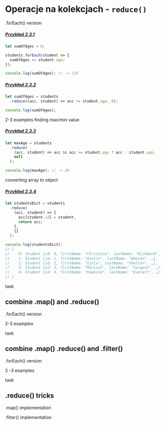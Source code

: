 # Operacje na kolekcjach - `reduce()`

.forEach() version

##### [Przykład 2.3.1](https://codepen.io/mmotel/pen/YQppNZ)
```js
let sumOfAges = 0;

students.forEach(student => {
  sumOfAges += student.age;
});

console.log(sumOfAges); // -> 110
```

##### [Przykład 2.3.2](https://codepen.io/mmotel/pen/KqNNmJ)
```js
let sumOfAges = students
  .reduce((acc, student) => acc += student.age, 0);

console.log(sumOfAges);
```

2-3 examples
finding max/min value

##### [Przykład 2.3.3](https://codepen.io/mmotel/pen/YQppEQ)
```js
let maxAge = students
  .reduce(
    (acc, student) => acc && acc >= student.age ? acc : student.age,
    null
  );

console.log(maxAge); // -> 26
```

converting array to object

##### [Przykład 2.3.4](https://codepen.io/mmotel/pen/OgbbvE)

```js
let studentsDict = students
  .reduce(
    (acc, student) => { 
      acc[student.id] = student; 
      return acc; 
    }, 
    {}
  );

console.log(studentsDict);
// {
//    0: Student {id: 0, firstName: "Christina", lastName: "Richmond", …},
//    1: Student {id: 1, firstName: "Austin", lastName: "Wooten", …},
//    2: Student {id: 2, firstName: "Viola", lastName: "Shelton", …},
//    3: Student {id: 3, firstName: "Marisol", lastName: "Sargent", …},
//    4: Student {id: 4, firstName: "Hawkins", lastName: "Everett", …}
// }
```

task 

## combine .map() and .reduce()


.forEach() version

2-3 examples

task

## combine .map() .reduce() and .filter()

.forEach() version

2 -3 examples

task

## .reduce() tricks

.map() implementation

.filter() implementation


